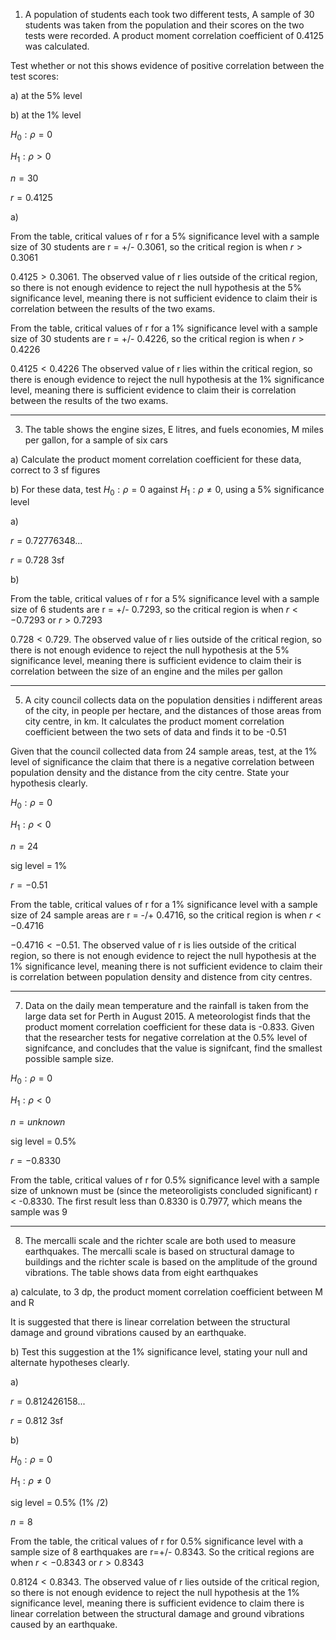 1) A population of students each took two different tests, A sample of 30 students was taken from the population and their scores on the two tests were recorded. A product moment correlation coefficient of 0.4125 was calculated. 

Test whether or not this shows evidence of positive correlation between the test scores:

a) at the 5% level

b) at the 1% level



$H_0:\rho=0$

$H_1:\rho > 0$

$n=30$

$r = 0.4125$

a)

From the table, critical values of r for a 5% significance level with a sample size of 30 students are r = +/- 0.3061, so the critical region is when $r > 0.3061$

$0.4125 > 0.3061$. The observed value of r lies outside of the critical region, so there is not enough evidence to reject the null hypothesis at the 5% significance level, meaning there is not sufficient evidence to claim their is correlation between the results of the two exams.

From the table, critical values of r for a 1% significance level with a sample size of 30 students are r = +/- 0.4226, so the critical region is when $r > 0.4226$

$0.4125 < 0.4226$ The observed value of r lies within the critical region, so there is enough evidence to reject the null hypothesis at the 1% significance level, meaning there is sufficient evidence to claim their is correlation between the results of the two exams.

---

3)  The table shows the engine sizes, E litres, and fuels economies, M miles per gallon, for a sample of six cars

a) Calculate the product moment correlation coefficient for these data, correct to 3 sf figures

b) For these data, test $H_0: \rho = 0$ against $H_1:\rho \neq 0$, using a 5% significance level


a)

$r=0.72776348...$

$r=0.728$ 3sf

b)

From the table, critical values of r for a 5% significance level with a sample size of 6 students are r = +/- 0.7293, so the critical region is when $r < - 0.7293$ or $r > 0.7293$

$0.728 < 0.729$. The observed value of r lies outside of the critical region, so there is not enough evidence to reject the null hypothesis at the 5% significance level, meaning there is sufficient evidence to claim their is correlation between the size of an engine and the miles per gallon

---

5) A city council collects data on the population densities i ndifferent areas of the city, in people per hectare, and the distances of those areas from city centre, in km. It calculates the product moment correlation coefficient between the two sets of data and finds it to be -0.51

Given that the council collected data from 24 sample areas, test, at the 1% level of significance the claim that there is a negative correlation between population density and the distance from the city centre. State your hypothesis clearly.

$H_0: \rho =0$

$H_1: \rho < 0$

$n= 24$

sig level = 1%

$r = -0.51$

From the table, critical values of r for a 1% significance level with a sample size of 24 sample areas are r = -/+ 0.4716, so the critical region is when $r < -0.4716$

$-0.4716 < -0.51$. The observed value of r is lies outside of the critical region, so there is not enough evidence to reject the null hypothesis at the 1% significance level, meaning there is not sufficient evidence to claim their is correlation between population density and distence from city centres.

---

7) Data on the daily mean temperature and the rainfall is taken from the large data set for Perth in August 2015. A meteorologist finds that the product moment correlation coefficient for these data is -0.833. Given that the researcher tests for negative correlation at the 0.5% level of signifcance, and concludes that the value is signifcant, find the smallest possible sample size.

$H_0: \rho = 0$

$H_1: \rho < 0$

$n = unknown$

sig level = 0.5%

$r = -0.8330$

From the table, critical values of r for 0.5% significance level with a sample size of unknown must be (since the meteoroligists concluded significant) r < -0.8330. The first result less than 0.8330 is 0.7977, which means the sample was 9

---

8) The mercalli scale and the richter scale are both used to measure earthquakes. The mercalli scale is based on structural damage to buildings and the richter scale is based on the amplitude of the ground vibrations. The table shows data from eight earthquakes

a) calculate, to 3 dp, the product moment correlation coefficient between M and R

It is suggested that there is linear correlation between the structural damage and ground vibrations caused by an earthquake.

b) Test this suggestion at the 1% significance level, stating your null and alternate hypotheses clearly.

a)

$r = 0.812426158...$

$r = 0.812$ 3sf

b)

$H_0: \rho = 0$

$H_1: \rho \neq 0$

sig level = 0.5% (1% /2)

$n = 8$

From the table, the critical values of r for 0.5% significance level with a sample size of 8 earthquakes are r=+/- 0.8343. So the critical regions are when $r < -0.8343$ or $r > 0.8343$

$0.8124 < 0.8343$. The observed value of r lies outside of the critical region, so there is not enough evidence to reject the null hypothesis at the 1% significance level, meaning there is sufficient evidence to claim there is linear correlation between the structural damage and ground vibrations caused by an earthquake.


